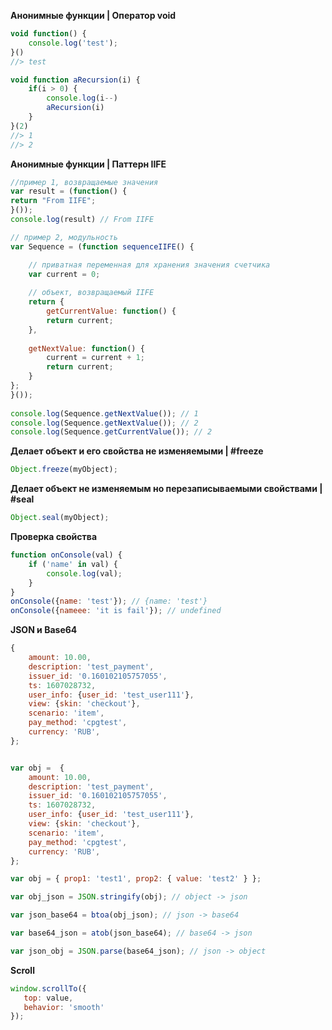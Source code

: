 


**Анонимные функции | Оператор void**
```js
void function() {
	console.log('test');
}()
//> test
```
```js
void function aRecursion(i) {
	if(i > 0) {
		console.log(i--)
		aRecursion(i)
	}
}(2)
//> 1
//> 2
```

**Анонимные функции | Паттерн IIFE**
```js
//пример 1, возвращаемые значения
var result = (function() {  
return "From IIFE";  
}());    
console.log(result) // From IIFE
```
```js
// пример 2, модульность
var Sequence = (function sequenceIIFE() {  

	// приватная переменная для хранения значения счетчика  
	var current = 0;  
	  
	// объект, возвращаемый IIFE  
	return {  
		getCurrentValue: function() {  
		return current;  
	},  
	  
	getNextValue: function() {  
		current = current + 1;  
		return current;  
	}  
};  
}());  
  
console.log(Sequence.getNextValue()); // 1  
console.log(Sequence.getNextValue()); // 2  
console.log(Sequence.getCurrentValue()); // 2
```

**Делает объект и его свойства не изменяемыми | #freeze**
```js
Object.freeze(myObject);
```

**Делает объект  не изменяемым но перезаписываемыми свойствами  | #seal**
```js
Object.seal(myObject);
```

**Проверка свойства**  
```js
function onConsole(val) {
	if ('name' in val) {
	    console.log(val);
	}
}
onConsole({name: 'test'}); // {name: 'test'}
onConsole({nameee: 'it is fail'}); // undefined
```

**JSON и Base64**
```js
{
	amount: 10.00,
	description: 'test_payment',
	issuer_id: '0.160102105757055',
	ts: 1607028732,
	user_info: {user_id: 'test_user111'},
	view: {skin: 'checkout'},
	scenario: 'item',
	pay_method: 'cpgtest',
	currency: 'RUB',
};


var obj =  {
	amount: 10.00,
	description: 'test_payment',
	issuer_id: '0.160102105757055',
	ts: 1607028732,
	user_info: {user_id: 'test_user111'},
	view: {skin: 'checkout'},
	scenario: 'item',
	pay_method: 'cpgtest',
	currency: 'RUB',
};

var obj = { prop1: 'test1', prop2: { value: 'test2' } };

var obj_json = JSON.stringify(obj); // object -> json

var json_base64 = btoa(obj_json); // json -> base64

var base64_json = atob(json_base64); // base64 -> json

var json_obj = JSON.parse(base64_json); // json -> object
```



<!--stackedit_data:
eyJoaXN0b3J5IjpbMjA0NzIzNTAxNSw3OTEwNzQ3NzcsLTY5OD
g3MTM1MCwtMjA5NjM3NDc5NSwtMTExMjQ1ODcxLDcyODMyNzEx
NSwtMTYzMjU3MjgxN119
-->

**Scroll**  
```js
window.scrollTo({
   top: value,
   behavior: 'smooth'
});
```
